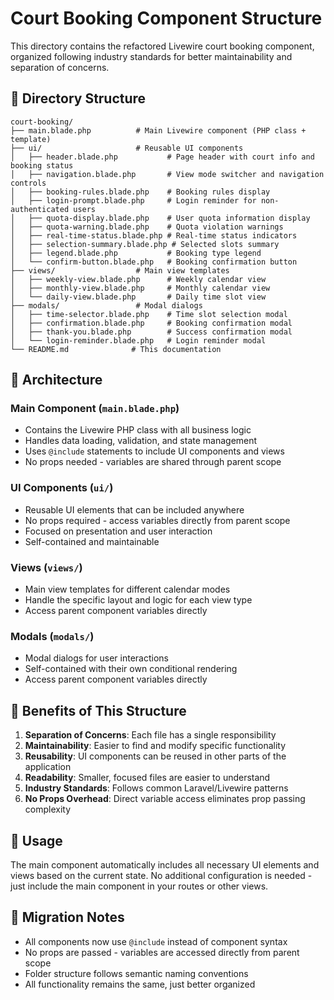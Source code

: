 # Court Booking Component Structure

This directory contains the refactored Livewire court booking component, organized following industry standards for better maintainability and separation of concerns.

## 📁 Directory Structure

```
court-booking/
├── main.blade.php          # Main Livewire component (PHP class + template)
├── ui/                     # Reusable UI components
│   ├── header.blade.php           # Page header with court info and booking status
│   ├── navigation.blade.php       # View mode switcher and navigation controls
│   ├── booking-rules.blade.php    # Booking rules display
│   ├── login-prompt.blade.php     # Login reminder for non-authenticated users
│   ├── quota-display.blade.php    # User quota information display
│   ├── quota-warning.blade.php    # Quota violation warnings
│   ├── real-time-status.blade.php # Real-time status indicators
│   ├── selection-summary.blade.php # Selected slots summary
│   ├── legend.blade.php           # Booking type legend
│   └── confirm-button.blade.php   # Booking confirmation button
├── views/                  # Main view templates
│   ├── weekly-view.blade.php      # Weekly calendar view
│   ├── monthly-view.blade.php     # Monthly calendar view
│   └── daily-view.blade.php       # Daily time slot view
├── modals/                 # Modal dialogs
│   ├── time-selector.blade.php    # Time slot selection modal
│   ├── confirmation.blade.php     # Booking confirmation modal
│   ├── thank-you.blade.php        # Success confirmation modal
│   └── login-reminder.blade.php   # Login reminder modal
└── README.md              # This documentation
```

## 🔧 Architecture

### Main Component (`main.blade.php`)
- Contains the Livewire PHP class with all business logic
- Handles data loading, validation, and state management
- Uses `@include` statements to include UI components and views
- No props needed - variables are shared through parent scope

### UI Components (`ui/`)
- Reusable UI elements that can be included anywhere
- No props required - access variables directly from parent scope
- Focused on presentation and user interaction
- Self-contained and maintainable

### Views (`views/`)
- Main view templates for different calendar modes
- Handle the specific layout and logic for each view type
- Access parent component variables directly

### Modals (`modals/`)
- Modal dialogs for user interactions
- Self-contained with their own conditional rendering
- Access parent component variables directly

## 🚀 Benefits of This Structure

1. **Separation of Concerns**: Each file has a single responsibility
2. **Maintainability**: Easier to find and modify specific functionality
3. **Reusability**: UI components can be reused in other parts of the application
4. **Readability**: Smaller, focused files are easier to understand
5. **Industry Standards**: Follows common Laravel/Livewire patterns
6. **No Props Overhead**: Direct variable access eliminates prop passing complexity

## 📝 Usage

The main component automatically includes all necessary UI elements and views based on the current state. No additional configuration is needed - just include the main component in your routes or other views.

## 🔄 Migration Notes

- All components now use `@include` instead of component syntax
- No props are passed - variables are accessed directly from parent scope
- Folder structure follows semantic naming conventions
- All functionality remains the same, just better organized

